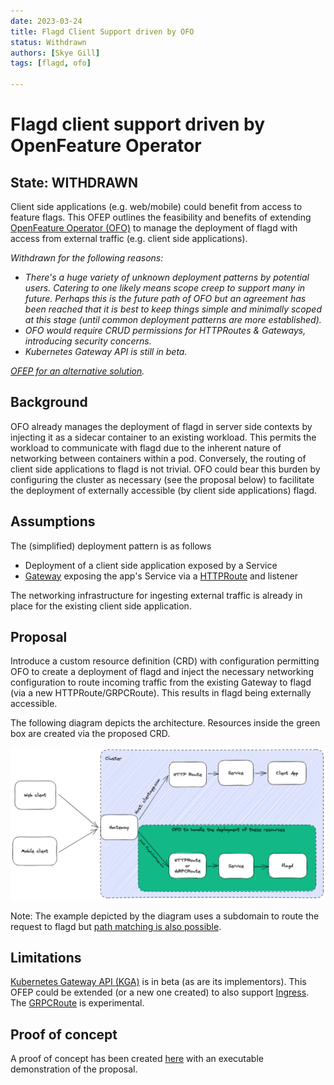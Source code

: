 ```yaml
---
date: 2023-03-24
title: Flagd Client Support driven by OFO
status: Withdrawn
authors: [Skye Gill]
tags: [flagd, ofo]

---
```

# Flagd client support driven by OpenFeature Operator

## State: WITHDRAWN

Client side applications (e.g. web/mobile) could benefit from access to feature flags. This OFEP outlines the feasibility and benefits of extending [OpenFeature Operator (OFO)](https://github.com/open-feature/open-feature-operator) to manage the deployment of flagd with access from external traffic (e.g. client side applications).

_Withdrawn for the following reasons:_
- _There's a huge variety of unknown deployment patterns by potential users. Catering to one likely means scope creep to support many in future. Perhaps this is the future path of OFO but an agreement has been reached that it is best to keep things simple and minimally scoped at this stage (until common deployment patterns are more established)._
- _OFO would require CRUD permissions for HTTPRoutes & Gateways, introducing security concerns._
- _Kubernetes Gateway API is still in beta._

_[OFEP for an alternative solution](./OFEP-ofo-flag-service.md)._

## Background

OFO already manages the deployment of flagd in server side contexts by injecting it as a sidecar container to an existing workload. This permits the workload to communicate with flagd due to the inherent nature of networking between containers within a pod. Conversely, the routing of client side applications to flagd is not trivial. OFO could bear this burden by configuring the cluster as necessary (see the proposal below) to facilitate the deployment of externally accessible (by client side applications) flagd.

## Assumptions
The (simplified) deployment pattern is as follows

- Deployment of a client side application exposed by a Service
- [Gateway](https://gateway-api.sigs.k8s.io/api-types/gateway/) exposing the app's Service via a [HTTPRoute](https://gateway-api.sigs.k8s.io/api-types/httproute/) and listener

The networking infrastructure for ingesting external traffic is already in place for the existing client side application.

## Proposal

Introduce a custom resource definition (CRD) with configuration permitting OFO to create a deployment of flagd and inject the necessary networking configuration to route incoming traffic from the existing Gateway to flagd (via a new HTTPRoute/GRPCRoute).
This results in flagd being externally accessible.

The following diagram depicts the architecture. Resources inside the green box are created via the proposed CRD.

![OFO client architecture](images/ofo-flagd-client-support-architecture.png "OFO Client Architecture")

Note: The example depicted by the diagram uses a subdomain to route the request to flagd but [path matching is also possible](https://gateway-api.sigs.k8s.io/api-types/httproute/#matches).

## Limitations
[Kubernetes Gateway API (KGA)](https://gateway-api.sigs.k8s.io/) is in beta (as are its implementors). This OFEP could be extended (or a new one created) to also support [Ingress](https://kubernetes.io/docs/concepts/services-networking/ingress/).
The [GRPCRoute](https://gateway-api.sigs.k8s.io/api-types/grpcroute/) is experimental.

## Proof of concept

A proof of concept has been created [here](https://github.com/open-feature/open-feature-operator/issues/371#issuecomment-1468511819) with an executable demonstration of the proposal.

